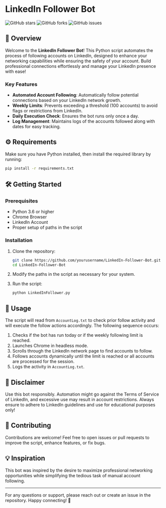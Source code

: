 # LinkedIn Follower Bot

![GitHub stars](https://img.shields.io/github/stars/Connor9994/LinkedIn-Follower-Bot?style=social) ![GitHub forks](https://img.shields.io/github/forks/Connor9994/LinkedIn-Follower-Bot?style=social) ![GitHub issues](https://img.shields.io/github/issues/Connor9994/LinkedIn-Follower-Bot) 

## 🚀 Overview

Welcome to the **LinkedIn Follower Bot**! This Python script automates the process of following accounts on LinkedIn, designed to enhance your networking capabilities while ensuring the safety of your account. Build professional connections effortlessly and manage your LinkedIn presence with ease!

### Key Features

- **Automated Account Following**: Automatically follow potential connections based on your LinkedIn network growth.
- **Weekly Limits**: Prevents exceeding a threshold (100 accounts) to avoid flags or restrictions from LinkedIn.
- **Daily Execution Check**: Ensures the bot runs only once a day.
- **Log Management**: Maintains logs of the accounts followed along with dates for easy tracking.

## ⚙️ Requirements

Make sure you have Python installed, then install the required library by running:

```bash
pip install -r requirements.txt
```

## 🛠 Getting Started

### Prerequisites

- Python 3.6 or higher
- Chrome Browser
- LinkedIn Account
- Proper setup of paths in the script

### Installation

1. Clone the repository:

   ```bash
   git clone https://github.com/yourusername/LinkedIn-Follower-Bot.git
   cd LinkedIn-Follower-Bot
   ```

2. Modify the paths in the script as necessary for your system.

3. Run the script:

   ```bash
   python LinkedInFollower.py
   ```

## 📜 Usage

The script will read from `AccountLog.txt` to check prior follow activity and will execute the follow actions accordingly. The following sequence occurs:

1. Checks if the bot has run today or if the weekly following limit is reached.
2. Launches Chrome in headless mode.
3. Scrolls through the LinkedIn network page to find accounts to follow.
4. Follows accounts dynamically until the limit is reached or all accounts are processed for the session.
5. Logs the activity in `AccountLog.txt`.

## 🚧 Disclaimer

Use this bot responsibly. Automation might go against the Terms of Service of LinkedIn, and excessive use may result in account restrictions. Always ensure to adhere to LinkedIn guidelines and use for educational purposes only!

## 📧 Contributing

Contributions are welcome! Feel free to open issues or pull requests to improve the script, enhance features, or fix bugs.

## 💡 Inspiration

This bot was inspired by the desire to maximize professional networking opportunities while simplifying the tedious task of manual account following.

---

For any questions or support, please reach out or create an issue in the repository. Happy connecting! 🎉
